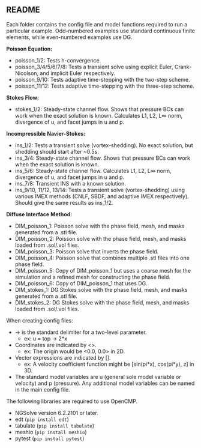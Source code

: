 ## README

Each folder contains the config file and model functions required to run a particular example. Odd-numbered examples use standard continuous finite elements, while even-numbered examples use DG.



**Poisson Equation:**

* poisson_1/2: Tests h-convergence.
* poisson_3/4/5/6/7/8: Tests a transient solve using explicit Euler, Crank-Nicolson, and implicit Euler respectively.
* poisson_9/10: Tests adaptive time-stepping with the two-step scheme.
* poisson_11/12: Tests adaptive time-stepping with the three-step scheme.

**Stokes Flow:**

* stokes_1/2: Steady-state channel flow. Shows that pressure BCs can work when the exact solution is known. Calculates L1, L2, L$\infty$ norm, divergence of u, and facet jumps in u and p.

**Incompressible Navier-Stokes:**

* ins_1/2: Tests a transient solve (vortex-shedding). No exact solution, but shedding should start after ~0.5s.
* ins_3/4: Steady-state channel flow. Shows that pressure BCs can work when the exact solution is known.
* ins_5/6: Steady-state channel flow. Calculates L1, L2, L$\infty$ norm, divergence of u, and facet jumps in u and p.
* ins_7/8: Transient INS with a known solution.
* ins_9/10, 11/12, 13/14: Tests a transient solve (vortex-shedding) using various IMEX methods (CNLF, SBDF, and adaptive IMEX respectively). Should give the same results as ins_1/2.

**Diffuse Interface Method:** 

* DIM_poisson_1: Poisson solve with the phase field, mesh, and masks generated from a .stl file.
* DIM_poisson_2: Poisson solve with the phase field, mesh, and masks loaded from .sol/.vol files.
* DIM_poisson_3: Poisson solve that inverts the phase field.
* DIM_poisson_4: Poisson solve that combines multiple .stl files into one phase field.
* DIM_poisson_5: Copy of DIM_poisson_1 but uses a coarse mesh for the simulation and a refined mesh for constructing the phase field.
* DIM_poisson_6: Copy of DIM_poisson_1 that uses DG.
* DIM_stokes_1: DG Stokes solve with the phase field, mesh, and masks generated from a .stl file.
* DIM_stokes_2: DG Stokes solve with the phase field, mesh, and masks loaded from .sol/.vol files.



When creating config files:

* -> is the standard delimiter for a two-level parameter.
  * ex: u = top -> 2*x
* Coordinates are indicated by <>.
  * ex: The origin would be <0.0, 0.0> in 2D.
* Vector expressions are indicated by [].
  * ex: A velocity coefficient function might be [sin(pi\*x), cos(pi\*y), z] in 3D.
* The standard model variables are u (general sole model variable or velocity) and p (pressure). Any additional model variables can be named in the main config file.



The following libraries are required to use OpenCMP. 

* NGSolve version 6.2.2101 or later.
* edt (`pip install edt`)
* tabulate (`pip install tabulate`)
* meshio (`pip install meshio`)
* pytest (`pip install pytest`)